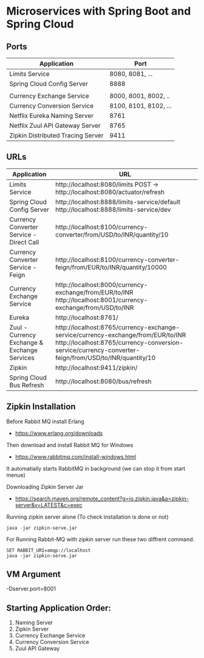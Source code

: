 # Microservices with Spring Boot and Spring Cloud


## Ports

|     Application       |     Port          |
| ------------- | ------------- |
| Limits Service | 8080, 8081, ... |
| Spring Cloud Config Server | 8888 |
|  |  |
| Currency Exchange Service | 8000, 8001, 8002, ..  |
| Currency Conversion Service | 8100, 8101, 8102, ... |
| Netflix Eureka Naming Server | 8761 |
| Netflix Zuul API Gateway Server | 8765 |
| Zipkin Distributed Tracing Server | 9411 |


## URLs

|     Application       |     URL          |
| ------------- | ------------- |
| Limits Service | http://localhost:8080/limits POST -> http://localhost:8080/actuator/refresh|
|Spring Cloud Config Server| http://localhost:8888/limits-service/default http://localhost:8888/limits-service/dev |
|  Currency Converter Service - Direct Call| http://localhost:8100/currency-converter/from/USD/to/INR/quantity/10|
|  Currency Converter Service - Feign| http://localhost:8100/currency-converter-feign/from/EUR/to/INR/quantity/10000|
| Currency Exchange Service | http://localhost:8000/currency-exchange/from/EUR/to/INR http://localhost:8001/currency-exchange/from/USD/to/INR|
| Eureka | http://localhost:8761/|
| Zuul - Currency Exchange & Exchange Services | http://localhost:8765/currency-exchange-service/currency-exchange/from/EUR/to/INR http://localhost:8765/currency-conversion-service/currency-converter-feign/from/USD/to/INR/quantity/10|
| Zipkin | http://localhost:9411/zipkin/ |
| Spring Cloud Bus Refresh | http://localhost:8080/bus/refresh |

## Zipkin Installation

Before Rabbit MQ install Erlang
- https://www.erlang.org/downloads

Then download and install Rabbit MQ for Windows
- https://www.rabbitmq.com/install-windows.html 

It automatially starts RabbitMQ in background (we can stop it from start menue)


Downloading Zipkin Server Jar 
- https://search.maven.org/remote_content?g=io.zipkin.java&a=zipkin-server&v=LATEST&c=exec

Running zipkin server alone (To check installation is done or not)
```
java -jar zipkin-serve.jar
```

For Running Rabbit-MQ with zipkin server run these two diffrent command.
```
SET RABBIT_URI=amqp://localhost
java -jar zipkin-serve.jar
```

## VM Argument

-Dserver.port=8001

## Starting Application Order: 
1) Naming Server
2) Zipkin Server
3) Currency Exchange Service
4) Currency Conversion Service
5) Zuul API Gateway